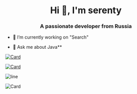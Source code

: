 <h1 align="center">Hi 👋, I'm serenty</h1>
<h3 align="center">A passionate developer from Russia</h3>

- 🔭 I’m currently working on "Search"

- 💬 Ask me about Java**

[![Card](https://github-readme-stats-git-masterrstaa-rickstaa.vercel.app/api/pin?username=serentyxd&repo=Sophia-Script-for-Windows&show_owner=true&bg_color=22272E&text_color=9F9F9F&title_color=9F9F9F&icon_color=9F9F9F)](https://github.com/farag2/Sophia-Script-for-Windows)

[![Card](https://github-readme-stats-git-masterrstaa-rickstaa.vercel.app/api/pin?username=Sophia-Community&repo=SophiApp&show_owner=true&bg_color=22272E&text_color=9F9F9F&title_color=9F9F9F&icon_color=9F9F9F)](https://github.com/Sophia-Community/SophiApp)

![line](https://capsule-render.vercel.app/api?type=rect&color=gradient&height=1)

![Card](https://github-readme-stats-git-masterrstaa-rickstaa.vercel.app/api?username=serentyxd&count_private=false&show_icons=true&bg_color=22272E&text_color=9F9F9F)
